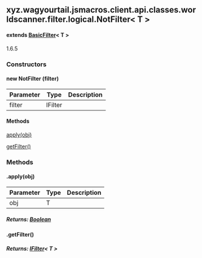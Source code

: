 

xyz.wagyourtail.jsmacros.client.api.classes.worldscanner.filter.logical.NotFilter< T >
--------------------------------------------------------------------------------------

#### extends [BasicFilter](1.9.2/xyz/wagyourtail/jsmacros/client/api/classes/worldscanner/filter/BasicFilter.html)< T >

1.6.5

### Constructors

#### new NotFilter (filter)

| Parameter | Type | Description |
|---|---|---|
| filter | IFilter<T> |  |



#### Methods

[apply(obj)](#apply-T-)


[getFilter()](#getFilter-)



### Methods

#### .apply(obj)

| Parameter | Type | Description |
|---|---|---|
| obj | T |  |

##### Returns: [Boolean](https://docs.oracle.com/javase/8/docs/api/index.html?java/lang/Boolean.html)



#### .getFilter()


##### Returns: [IFilter](1.9.2/xyz/wagyourtail/jsmacros/client/api/classes/worldscanner/filter/api/IFilter.html)< T >




